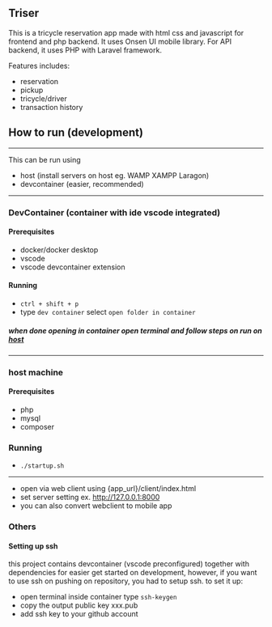 ## Triser
This is a tricycle reservation app made with html css and javascript for frontend and php backend. It uses Onsen UI mobile library. For API backend, it uses PHP with Laravel framework.

Features includes:
- reservation
- pickup
- tricycle/driver
- transaction history

## How to run (development)
---
This can be run using 
- host (install servers on host eg. WAMP XAMPP Laragon)
- devcontainer (easier, recommended)
---
### DevContainer (container with ide vscode integrated)
#### Prerequisites
- docker/docker desktop
- vscode
- vscode devcontainer extension
#### Running
- `ctrl + shift + p`
- type `dev container` select `open folder in container`
  
##### when done opening in container open terminal and follow steps on run on [host](#host-machine)

---

### host machine
#### Prerequisites
- php
- mysql
- composer
### Running
- `./startup.sh`

---
- open via web client using {app_url}/client/index.html
- set server setting ex. http://127.0.0.1:8000
- you can also convert webclient to mobile app


### Others

#### Setting up ssh
 this project contains devcontainer (vscode preconfigured) together with dependencies for easier get started on development, however, if you want to use ssh on pushing on repository, you had to setup ssh. to set it up:
 - open terminal inside container type `ssh-keygen`
 - copy the output public key xxx.pub
 - add ssh key to your github account